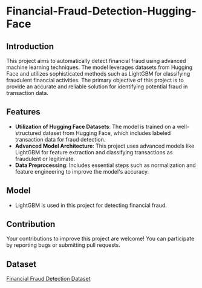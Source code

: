 # Financial-Fraud-Detection-Hugging-Face

## Introduction

This project aims to automatically detect financial fraud using advanced machine learning techniques. The model leverages datasets from Hugging Face and utilizes sophisticated methods such as LightGBM for classifying fraudulent financial activities. The primary objective of this project is to provide an accurate and reliable solution for identifying potential fraud in transaction data.

## Features

- **Utilization of Hugging Face Datasets**: The model is trained on a well-structured dataset from Hugging Face, which includes labeled transaction data for fraud detection.
- **Advanced Model Architecture**: This project uses advanced models like LightGBM for feature extraction and classifying transactions as fraudulent or legitimate.
- **Data Preprocessing**: Includes essential steps such as normalization and feature engineering to improve the model's accuracy.

## Model

- LightGBM is used in this project for detecting financial fraud.

## Contribution

Your contributions to improve this project are welcome! You can participate by reporting bugs or submitting pull requests.

## Dataset
[Financial Fraud Detection Dataset](https://huggingface.co/datasets/rohan-chandrashekar/Financial_Fraud_Detection)
